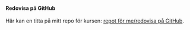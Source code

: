 #### Redovisa på GitHub

Här kan en titta på mitt repo för kursen:
[repot för me/redovisa på GitHub](https://github.com/AsaTirsen/redovisa).
